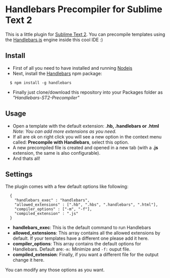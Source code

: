 Handlebars Precompiler for Sublime Text 2
==========================

This is a little plugin for [Sublime Text 2](http://www.sublimetext.com/2). You can precompile templates using the [Handlebars.js](http://handlebarsjs.com/) engine inside this cool IDE :)

## Install

* First of all you need to have installed and running [Nodejs](http://nodejs.org/download/)
* Next, install the [Handlebars](http://handlebarsjs.com/precompilation.html) npm package:

```
  $ npm install -g handlebars
```

* Finally just clone/download this repository into your Packages folder as *"Handlebars-ST2-Precompiler"*

## Usage

* Open a template with the default extension: **.hb, .handlebars or .html** *Note: You can add more extensions as you need.*
* If all are ok on right click you will see a new option in the context menu called: **Precompile with Handlebars**, select this option.
* A new precompiled file is created and opened in a new tab (with a **.js** extension, the same is also configurable).
* And thats all!

## Settings

The plugin comes with a few default options like following:

```
  {
  	"handlebars_exec" : "handlebars",
  	"allowed_extensions" : [".hb", ".hbs", ".handlebars", ".html"],
  	"compiler_options" : ["-m", "-f"],
  	"compiled_extension" : ".js"
  }
```

* **handlebars_exec**: This is the default command to run Handlebars
* **allowed_extensions**: This array contains all the allowed extensions by default. If your templates have a different one please add it here.
* **compiler_options**: This array contains the default options for Handlebars. Default are:```-m:``` Minimize and ```-f:``` ouput file.
* **compiled_extension**: Finally, if you want a different file for the output change it here.

You can modify any those options as you want.

